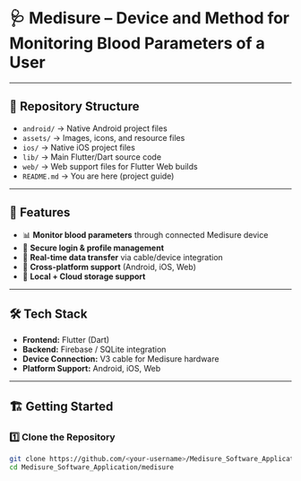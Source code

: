 # 🩺 Medisure – Device and Method for Monitoring Blood Parameters of a User  
---

## 📂 Repository Structure  
- `android/` → Native Android project files  
- `assets/` → Images, icons, and resource files  
- `ios/` → Native iOS project files  
- `lib/` → Main Flutter/Dart source code  
- `web/` → Web support files for Flutter Web builds  
- `README.md` → You are here (project guide)  

---

## 🚀 Features  
- 📊 **Monitor blood parameters** through connected Medisure device  
- 🔐 **Secure login & profile management**  
- 🔗 **Real-time data transfer** via cable/device integration  
- 📱 **Cross-platform support** (Android, iOS, Web)  
- 💾 **Local + Cloud storage support**  

---

## 🛠️ Tech Stack  
- **Frontend:** Flutter (Dart)  
- **Backend:** Firebase / SQLite integration  
- **Device Connection:** V3 cable for Medisure hardware  
- **Platform Support:** Android, iOS, Web  

---

## 🏗️ Getting Started  

### 1️⃣ Clone the Repository  
```bash
git clone https://github.com/<your-username>/Medisure_Software_Application.git
cd Medisure_Software_Application/medisure

